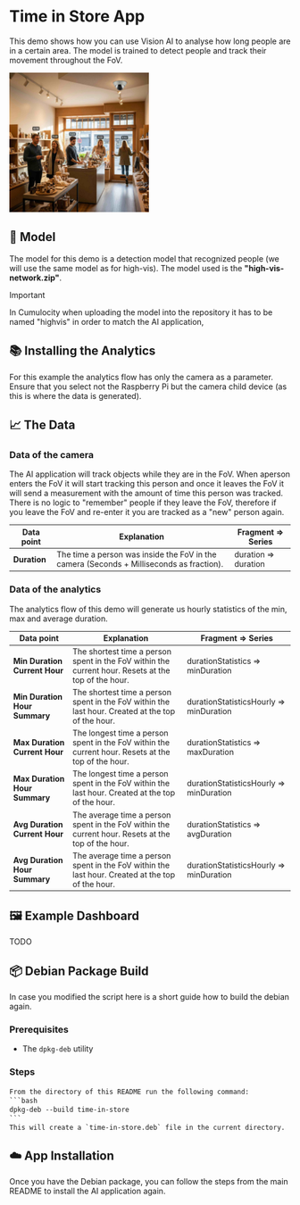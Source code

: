 # Time in Store App

This demo shows how you can use Vision AI to analyse how long people are in a certain area. The model is trained to detect people and track their movement throughout the FoV.

<img src="../_images/store_duration.jpeg" alt="Time in Store Demo" width="250" />

## 🤖 Model

The model for this demo is a detection model that recognized people (we will use the same model as for high-vis). The model used is the **"high-vis-network.zip"**.
> [!IMPORTANT]  
> In Cumulocity when uploading the model into the repository it has to be named "highvis" in order to match the AI application,

## 📚 Installing the Analytics

For this example the analytics flow has only the camera as a parameter. Ensure that you select not the Raspberry Pi but the camera child device (as this is where the data is generated).

## 📈 The Data

### Data of the camera

The AI application will track objects while they are in the FoV. When aperson enters the FoV it will start tracking this person and once it leaves the FoV it will send a measurement with the amount of time this person was tracked.
There is no logic to "remember" people if they leave the FoV, therefore if you leave the FoV and re-enter it you are tracked as a "new" person again.

| Data point | Explanation | Fragment => Series |
| --- | --- | --- |
| **Duration** | The time a person was inside the FoV in the camera (Seconds + Milliseconds as fraction). | duration => duration |

### Data of the analytics

The analytics flow of this demo will generate us hourly statistics of the min, max and average duration.

| Data point | Explanation | Fragment => Series |
| --- | --- | --- |
| **Min Duration Current Hour** | The shortest time a person spent in the FoV within the current hour. Resets at the top of the hour. | durationStatistics => minDuration |
| **Min Duration Hour Summary** | The shortest time a person spent in the FoV within the last hour. Created at the top of the hour. | durationStatisticsHourly => minDuration |
| **Max Duration Current Hour** | The longest time a person spent in the FoV within the current hour. Resets at the top of the hour. | durationStatistics => maxDuration |
| **Max Duration Hour Summary** | The longest time a person spent in the FoV within the last hour. Created at the top of the hour. | durationStatisticsHourly => minDuration |
| **Avg Duration Current Hour** | The average time a person spent in the FoV within the current hour. Resets at the top of the hour. | durationStatistics => avgDuration |
| **Avg Duration Hour Summary** | The average time a person spent in the FoV within the last hour. Created at the top of the hour. | durationStatisticsHourly => minDuration |

## 🖼️ Example Dashboard

TODO

## 📦 Debian Package Build

In case you modified the script here is a short guide how to build the debian again.

### Prerequisites

* The `dpkg-deb` utility

### Steps

    From the directory of this README run the following command:
    ```bash
    dpkg-deb --build time-in-store
    ```
    This will create a `time-in-store.deb` file in the current directory.

## ☁️ App Installation

Once you have the Debian package, you can follow the steps from the main README to install the AI application again.
